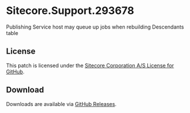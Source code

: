 # Sitecore.Support.293678
Publishing Service host may queue up jobs when rebuilding Descendants table

## License  
This patch is licensed under the [Sitecore Corporation A/S License for GitHub](https://github.com/sitecoresupport/Sitecore.Support.293678/blob/master/LICENSE).  

## Download  
Downloads are available via [GitHub Releases](https://github.com/sitecoresupport/Sitecore.Support.293678/releases).  
